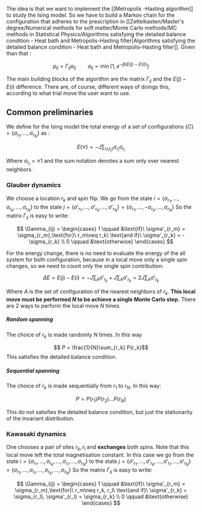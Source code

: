 The idea is that we want to implement the [[Metropolis -Hasting algorithm]] to study the Ising model.
So we have to build a Markov chain for the configuration that adheres to the prescription in [[Zettelkasten/Master's degree/Numerical methods for soft matter/Monte Carlo methods/MC methods in Statistical Physics/Algorithms satisfying the detailed balance condition - Heat bath and Metropolis-Hasting filter|Algorithms satisfying the detailed balance condition - Heat bath and Metropolis-Hasting filter]].
Given than that :

$$ p_{ij}=\Gamma_{ij}a_{ij} \qquad a_{ij} = \min(1, e^{-\beta(E(j)-E(i))}) $$

The main building blocks of the algorithm are the matrix $\Gamma_{ij}$ and the $E(j)-E(i)$ difference.
There are, of course, different ways of doings this, according to what trial move the user want to use.
## Common preliminaries

We define for the Ising model the total energy of a set of configurations $\{ C \} = \{ \sigma_{r_1}, \dots, \sigma_{r_N} \}$ as :

$$ E(\mathcal{C}) = -J \sum_{\langle r_{i}r_j \rangle}\sigma_{r_i}\sigma_{r_i} $$

Where $\sigma_{r_i} = \pm 1$ and the sum notation denotes a sum only over nearest neighbors.

### Glauber dynamics

We choose a location $r_k$ and spin flip.
We go from the state $i = \{ \sigma_{r_1}, \dots,\sigma_{r_k} ,\dots,\sigma_{r_N} \}$ to the state $j =  \{ \sigma'_{r_1}, \dots,\sigma'_{r_k} ,\dots,\sigma'_{r_N} \} =\{ \sigma_{r_1}, \dots,-\sigma_{r_k} ,\dots,\sigma_{r_N} \}$
So the matrix $\Gamma_{ij}$ is easy to write:

$$ \Gamma_{ij} = 
\begin{cases}
1 \qquad &\text{if}\ \sigma'_{r_m} =  \sigma_{r_m},\text{for}\ r_m\neq r_k\ \text{and if}\ \sigma'_{r_k} =  - \sigma_{r_k} \\
0 \qquad &\text{otherwise}
\end{cases} $$

For the energy change, there is no need to evaluate the energy of the all system for both configuration, because in a local move only a single spin changes, so we need to count only the single spin contribution:

$$ \Delta E = E(j) - E(i) = -J\sum_{A}\sigma'_{r_k} + J\sum_{A}\sigma'_{r_k} = 2J\sum_{A}\sigma'_{r_k}  $$

Where $A$ is the set of configuration of the nearest neighbors of $r_k$.
**This local move must be performed $N$ to be achieve a single Monte Carlo step.**
There are 2 ways to perform the local move $N$ times.
##### Random spanning

The choice of $r_k$ is made randomly $N$ times. In this way

$$ P = \frac{1}{N}\sum_{r_k} P(r_k)$$
This satisfies the detailed balance condition.
##### Sequential spanning

The choice of $r_k$ is made sequentially from $r_1$ to $r_N$. In this way:

$$ P = P(r_1)P(r_2)\dots P(r_N) $$

This do not satisfies the detailed balance condition, but just the stationarity of the invariant distribution.

### Kawasaki dynamics
One chooses a pair of sites $r_k, r_l$ and **exchanges** both spins.
Note that this local move left the total magnetisation constant.
In this case we go from the state $i = \{ \sigma_{r_1}, \dots,\sigma_{r_k} ,\dots,\sigma_{r_l},\dots,\sigma_{r_N} \}$ to the state $j = \{ \sigma'_{r_1}, \dots,\sigma'_{r_k} ,\dots,\sigma'_{r_l},\dots,\sigma'_{r_N} \} = \{ \sigma_{r_1}, \dots,\sigma_{r_l} ,\dots,\sigma_{r_k},\dots,\sigma_{r_N} \}$
So the matrix $\Gamma_{ij}$ is easy to write:

$$ \Gamma_{ij} = 
\begin{cases}
1 \qquad &\text{if}\ \sigma'_{r_m} =  \sigma_{r_m},\text{for}\ r_m\neq r_k, r_l\ \text{and if}\ \sigma'_{r_k} =   \sigma_{r_l}, \sigma'_{r_l} =  \sigma_{r_k}  \\
0 \qquad &\text{otherwise}
\end{cases} $$

